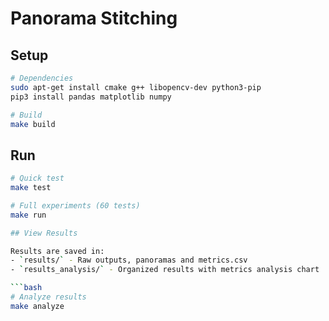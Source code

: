 # Panorama Stitching

## Setup

```bash
# Dependencies
sudo apt-get install cmake g++ libopencv-dev python3-pip
pip3 install pandas matplotlib numpy

# Build
make build
```

## Run

```bash
# Quick test
make test

# Full experiments (60 tests)
make run

## View Results

Results are saved in:
- `results/` - Raw outputs, panoramas and metrics.csv
- `results_analysis/` - Organized results with metrics analysis chart

```bash
# Analyze results
make analyze
```